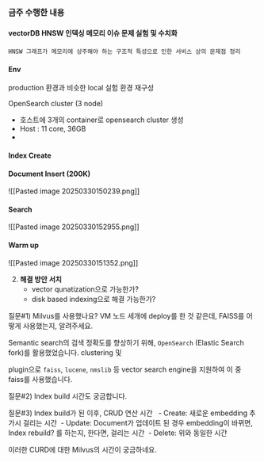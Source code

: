 ### 금주 수행한 내용

#### vectorDB HNSW 인덱싱 메모리 이슈 문제 실험 및 수치화

`HNSW 그래프가 메모리에 상주해야 하는 구조적 특성으로 인한 서비스 상의 문제점 정리`




#### Env
production 환경과 비슷한 local 실험 환경 재구성

OpenSearch cluster (3 node)
- 호스트에 3개의 container로 opensearch cluster 생성
- Host : 11 core, 36GB
- 


#### Index Create

#### Document Insert (200K)

![[Pasted image 20250330150239.png]]

#### Search
![[Pasted image 20250330152955.png]]



#### Warm up
![[Pasted image 20250330151352.png]]


2. **해결 방안 서치**
	- vector qunatization으로 가능한가?
	- disk based indexing으로 해결 가능한가?



질문#1) Milvus를 사용했나요? VM 노드 세개에 deploy를 한 것 같은데, FAISS를 어떻게 사용했는지, 알려주세요.

Semantic search의 검색 정확도를 향상하기 위해, `OpenSearch` (Elastic Search fork)를 활용했었습니다. 
clustering 및 

plugin으로 `faiss`, `lucene`, `nmslib` 등 vector search engine을 지원하여 이 중 faiss를 사용했습니다.

 



질문#2) Index build 시간도 궁금합니다. 

질문#3) Index build가 된 이후, CRUD 연산 시간 
 - Create: 새로운 embedding 추가시 걸리는 시간
 - Update: Document가 업데이트 된 경우 embedding이 바뀌면, Index rebuild? 를 하는지, 한다면, 걸리는 시간
 - Delete: 위와 동일한 시간




이러한 CURD에 대한 Milvus의 시간이 궁금하네요.